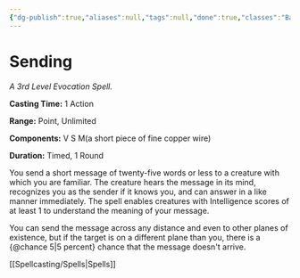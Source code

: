 ```yaml
---
{"dg-publish":true,"aliases":null,"tags":null,"done":true,"classes":"Bard, Cleric, Wizard,","spellLevel":3,"school":"Evocation","source":"PHB","permalink":"/spells/sending/","dgHomeLink":false,"dgPassFrontmatter":true}
---
```


# Sending
*A 3rd Level Evocation Spell.*

**Casting Time:** 1 Action

**Range:** Point, Unlimited

**Components:** V S M(a short piece of fine copper wire)

**Duration:** Timed, 1 Round

You send a short message of twenty-five words or less to a creature with which you are familiar. The creature hears the message in its mind, recognizes you as the sender if it knows you, and can answer in a like manner immediately. The spell enables creatures with Intelligence scores of at least 1 to understand the meaning of your message.



You can send the message across any distance and even to other planes of existence, but if the target is on a different plane than you, there is a {@chance 5|5 percent} chance that the message doesn't arrive.

[[Spellcasting/Spells|Spells]]